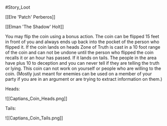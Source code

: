 #Story_Loot

[[Elre 'Patch' Perberos]]

[[Elman 'The Shadow' Holt]]

You may flip the coin using a bonus action. The coin can be flipped 15 feet in front of you and always ends up back into the pocket of the person who flipped it. If the coin lands on heads Zone of Truth is cast in a 10 foot range of the coin and can not be undone until the person who flipped the coin recalls it or an hour has passed. If it lands on tails. The people in the area have plus 10 to deception and you can never tell if they are telling the truth or lying. This coin can not work on yourself or people who are willing to the coin. (Mostly just meant for enemies can be used on a member of your party if you are in an argument or are trying to extract information on them.)


Heads:


![[Captians_Coin_Heads.png]]



Tails: 



![[Captians_Coin_Tails.png]]